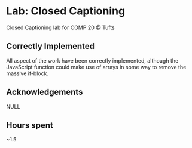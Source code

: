# Lab: Closed Captioning

Closed Captioning lab for COMP 20 @ Tufts 


## Correctly Implemented

All aspect of the work have been correctly implemented, although the JavaScript function could make use of arrays in some way to remove the massive if-block.


## Acknowledgements

NULL


## Hours spent

~1.5